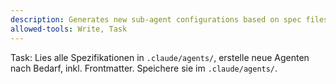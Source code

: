 ```yaml
---
description: Generates new sub-agent configurations based on spec files.
allowed-tools: Write, Task
---
```


Task: Lies alle Spezifikationen in `.claude/agents/`, erstelle neue Agenten nach Bedarf, inkl. Frontmatter. Speichere sie im `.claude/agents/`.